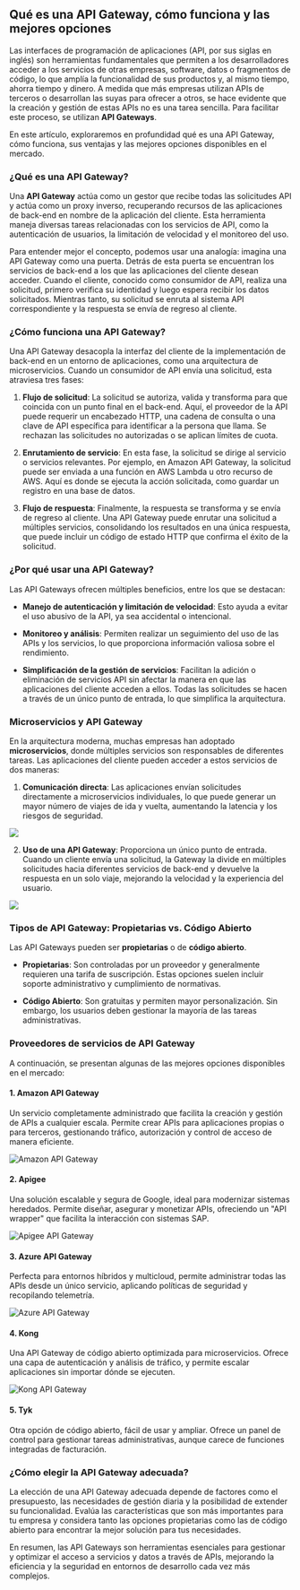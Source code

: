 ## Qué es una API Gateway, cómo funciona y las mejores opciones <!-- {docsify-ignore} -->

Las interfaces de programación de aplicaciones (API, por sus siglas en inglés) son herramientas fundamentales que permiten a los desarrolladores acceder a los servicios de otras empresas, software, datos o fragmentos de código, lo que amplía la funcionalidad de sus productos y, al mismo tiempo, ahorra tiempo y dinero. A medida que más empresas utilizan APIs de terceros o desarrollan las suyas para ofrecer a otros, se hace evidente que la creación y gestión de estas APIs no es una tarea sencilla. Para facilitar este proceso, se utilizan **API Gateways**.

En este artículo, exploraremos en profundidad qué es una API Gateway, cómo funciona, sus ventajas y las mejores opciones disponibles en el mercado.

### ¿Qué es una API Gateway? <!-- {docsify-ignore} -->

Una **API Gateway** actúa como un gestor que recibe todas las solicitudes API y actúa como un proxy inverso, recuperando recursos de las aplicaciones de back-end en nombre de la aplicación del cliente. Esta herramienta maneja diversas tareas relacionadas con los servicios de API, como la autenticación de usuarios, la limitación de velocidad y el monitoreo del uso.

Para entender mejor el concepto, podemos usar una analogía: imagina una API Gateway como una puerta. Detrás de esta puerta se encuentran los servicios de back-end a los que las aplicaciones del cliente desean acceder. Cuando el cliente, conocido como consumidor de API, realiza una solicitud, primero verifica su identidad y luego espera recibir los datos solicitados. Mientras tanto, su solicitud se enruta al sistema API correspondiente y la respuesta se envía de regreso al cliente.

### ¿Cómo funciona una API Gateway? <!-- {docsify-ignore} -->

Una API Gateway desacopla la interfaz del cliente de la implementación de back-end en un entorno de aplicaciones, como una arquitectura de microservicios. Cuando un consumidor de API envía una solicitud, esta atraviesa tres fases:

1. **Flujo de solicitud**: La solicitud se autoriza, valida y transforma para que coincida con un punto final en el back-end. Aquí, el proveedor de la API puede requerir un encabezado HTTP, una cadena de consulta o una clave de API específica para identificar a la persona que llama. Se rechazan las solicitudes no autorizadas o se aplican límites de cuota.

2. **Enrutamiento de servicio**: En esta fase, la solicitud se dirige al servicio o servicios relevantes. Por ejemplo, en Amazon API Gateway, la solicitud puede ser enviada a una función en AWS Lambda u otro recurso de AWS. Aquí es donde se ejecuta la acción solicitada, como guardar un registro en una base de datos.

3. **Flujo de respuesta**: Finalmente, la respuesta se transforma y se envía de regreso al cliente. Una API Gateway puede enrutar una solicitud a múltiples servicios, consolidando los resultados en una única respuesta, que puede incluir un código de estado HTTP que confirma el éxito de la solicitud.

### ¿Por qué usar una API Gateway? <!-- {docsify-ignore} -->

Las API Gateways ofrecen múltiples beneficios, entre los que se destacan:

- **Manejo de autenticación y limitación de velocidad**: Esto ayuda a evitar el uso abusivo de la API, ya sea accidental o intencional.

- **Monitoreo y análisis**: Permiten realizar un seguimiento del uso de las APIs y los servicios, lo que proporciona información valiosa sobre el rendimiento.

- **Simplificación de la gestión de servicios**: Facilitan la adición o eliminación de servicios API sin afectar la manera en que las aplicaciones del cliente acceden a ellos. Todas las solicitudes se hacen a través de un único punto de entrada, lo que simplifica la arquitectura.

### Microservicios y API Gateway <!-- {docsify-ignore} -->

En la arquitectura moderna, muchas empresas han adoptado **microservicios**, donde múltiples servicios son responsables de diferentes tareas. Las aplicaciones del cliente pueden acceder a estos servicios de dos maneras:

1. **Comunicación directa**: Las aplicaciones envían solicitudes directamente a microservicios individuales, lo que puede generar un mayor número de viajes de ida y vuelta, aumentando la latencia y los riesgos de seguridad.

![](../../img/APIGatewayMicroservices.webp)

2. **Uso de una API Gateway**: Proporciona un único punto de entrada. Cuando un cliente envía una solicitud, la Gateway la divide en múltiples solicitudes hacia diferentes servicios de back-end y devuelve la respuesta en un solo viaje, mejorando la velocidad y la experiencia del usuario.

![](../../img/APIGatewaysBackend.webp)

### Tipos de API Gateway: Propietarias vs. Código Abierto <!-- {docsify-ignore} -->

Las API Gateways pueden ser **propietarias** o de **código abierto**. 

- **Propietarias**: Son controladas por un proveedor y generalmente requieren una tarifa de suscripción. Estas opciones suelen incluir soporte administrativo y cumplimiento de normativas.

- **Código Abierto**: Son gratuitas y permiten mayor personalización. Sin embargo, los usuarios deben gestionar la mayoría de las tareas administrativas.

### Proveedores de servicios de API Gateway <!-- {docsify-ignore} -->

A continuación, se presentan algunas de las mejores opciones disponibles en el mercado:

#### 1. Amazon API Gateway

Un servicio completamente administrado que facilita la creación y gestión de APIs a cualquier escala. Permite crear APIs para aplicaciones propias o para terceros, gestionando tráfico, autorización y control de acceso de manera eficiente.

![Amazon API Gateway](../../img/APIGatewayAmazon.webp)

#### 2. Apigee

Una solución escalable y segura de Google, ideal para modernizar sistemas heredados. Permite diseñar, asegurar y monetizar APIs, ofreciendo un "API wrapper" que facilita la interacción con sistemas SAP.

![Apigee API Gateway](../../img/APIGatwayApigee.webp)

#### 3. Azure API Gateway

Perfecta para entornos híbridos y multicloud, permite administrar todas las APIs desde un único servicio, aplicando políticas de seguridad y recopilando telemetría.

![Azure API Gateway](../../img/APIGatewayAzure.webp)

#### 4. Kong

Una API Gateway de código abierto optimizada para microservicios. Ofrece una capa de autenticación y análisis de tráfico, y permite escalar aplicaciones sin importar dónde se ejecuten.

![Kong API Gateway](../../img/APIGatewayKong.webp)

#### 5. Tyk

Otra opción de código abierto, fácil de usar y ampliar. Ofrece un panel de control para gestionar tareas administrativas, aunque carece de funciones integradas de facturación.

### ¿Cómo elegir la API Gateway adecuada? <!-- {docsify-ignore} -->

La elección de una API Gateway adecuada depende de factores como el presupuesto, las necesidades de gestión diaria y la posibilidad de extender su funcionalidad. Evalúa las características que son más importantes para tu empresa y considera tanto las opciones propietarias como las de código abierto para encontrar la mejor solución para tus necesidades.

En resumen, las API Gateways son herramientas esenciales para gestionar y optimizar el acceso a servicios y datos a través de APIs, mejorando la eficiencia y la seguridad en entornos de desarrollo cada vez más complejos.